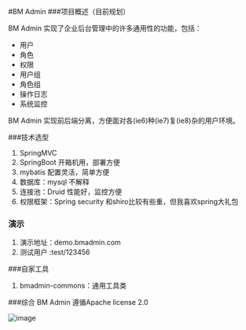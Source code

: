 #BM Admin
###项目概述（目前规划）

BM Admin 实现了企业后台管理中的许多通用性的功能，包括：
- 用户
- 角色
- 权限
- 用户组
- 角色组
- 操作日志
- 系统监控

BM Admin 实现前后端分离，方便面对各(ie6)种(ie7)复(ie8)杂的用户环境。

###技术选型
1. SpringMVC 
2. SpringBoot 开箱机用，部署方便
3. mybatis 配置灵活，简单方便
4. 数据库：mysql  不解释
5. 连接池：Druid 性能好，监控方便
6. 权限框架：Spring security   和shiro比较有些重，但我喜欢spring大礼包

### 演示
1. 演示地址：demo.bmadmin.com
2. 测试用户 :test/123456

###自家工具
1. bmadmin-commons：通用工具类

###综合
BM Admin 遵循Apache license 2.0

![image](https://github.com/bomberjin/BMAdmin/docs/bmadmin.jpg)
